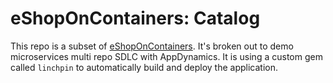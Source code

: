 # eShopOnContainers: Catalog
This repo is a subset of [eShopOnContainers](https://github.com/dotnet-architecture/eShopOnContainers). It's broken out to demo microservices multi repo SDLC with AppDynamics. It is using a custom gem called `linchpin` to automatically build and deploy the application.
